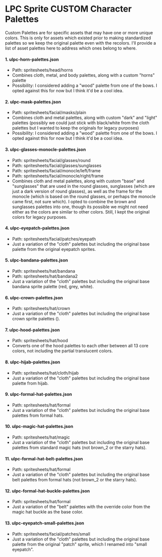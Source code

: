LPC Sprite CUSTOM Character Palettes
=============================================

Custom Palettes are for specific assets that may have one or more unique colors. This is only for assets which existed prior to making standardized palettes so we keep the original palette even with the recolors. I'll provide a list of asset palettes here to address which ones belong to where.


#### 1. ulpc-horn-palettes.json
- Path: spritesheets/head/horns
- Combines cloth, metal, and body palettes, along with a custom "horns" palette
- Possibility: I considered adding a "wood" palette from one of the bows. I opted against this for now but I think it'd be a cool idea.

#### 2. ulpc-mask-palettes.json
- Path: spritesheets/facial/masks/plain
- Combines cloth and metal palettes, along with custom "dark" and "light" palettes (possibly we could just stick with black/white from the cloth palettes but I wanted to keep the originals for legacy purposes)
- Possibility: I considered adding a "wood" palette from one of the bows. I opted against this for now but I think it'd be a cool idea.

#### 3. ulpc-glasses-monocle-palettes.json
- Path: spritesheets/facial/glasses/round
- Path: spritesheets/facial/glasses/sunglasses
- Path: spritesheets/facial/monocle/left/frame
- Path: spritesheets/facial/monocle/right/frame
- Combines cloth and metal palettes, along with custom "base" and "sunglasses" that are used in the round glasses, sunglasses (which are just a dark version of round glasses), as well as the frame for the monocle (which is based on the round glasses, or perhaps the monocle came first, not sure which). I opted to combine the brown and sunglasses palettes into one, though its possible we might not need either as the colors are similar to other colors. Still, I kept the original colors for legacy purposes.

#### 4. ulpc-eyepatch-palettes.json
- Path: spritesheets/facial/patches/eyepath
- Just a variation of the "cloth" palettes but including the original base palette from the original eyepatch sprites.

#### 5. ulpc-bandana-palettes.json
- Path: spritesheets/hat/bandana
- Path: spritesheets/hat/bandana2
- Just a variation of the "cloth" palettes but including the original base bandana sprite palette (red, grey, white).

#### 6. ulpc-crown-palettes.json
- Path: spritesheets/hat/crown
- Just a variation of the "cloth" palettes but including the original base crown sprite palettes ().

#### 7. ulpc-hood-palettes.json
- Path: spritesheets/hat/hood
- Converts one of the hood palettes to each other between all 13 core colors, not including the partial translucent colors.

#### 8. ulpc-hijab-palettes.json
- Path: spritesheets/hat/cloth/hijab
- Just a variation of the "cloth" palettes but including the original base palette from hijab.

#### 9. ulpc-formal-hat-palettes.json
- Path: spritesheets/hat/formal
- Just a variation of the "cloth" palettes but including the original base palettes from formal hats.

#### 10. ulpc-magic-hat-palettes.json
- Path: spritesheets/hat/magic
- Just a variation of the "cloth" palettes but including the original base palettes from standard magic hats (not brown_2 or the starry hats).

#### 11. ulpc-formal-hat-belt-palettes.json
- Path: spritesheets/hat/formal
- Just a variation of the "cloth" palettes but including the original base belt palettes from formal hats (not brown_2 or the starry hats).

#### 12. ulpc-formal-hat-buckle-palettes.json
- Path: spritesheets/hat/formal
- Just a variation of the "belt" palettes with the override color from the magic hat buckle as the base color.

#### 13. ulpc-eyepatch-small-palettes.json
- Path: spritesheets/facial/patches/small
- Just a variation of the "cloth" palettes but including the original base palette from the original "patch" sprite, which I renamed into "small eyepatch".